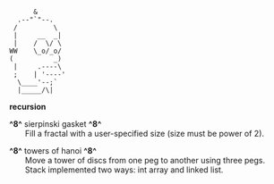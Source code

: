           &
      .--"`"--.
     /         \
     |     __  _|
     |    /  \/ \
    WW    \_o/_o/
    (          _)
     |     .----\
     ;    | '----'
      \____'--;`
      |_____/\|
 
**recursion**

**^8^** sierpinski gasket **^8^**<br />
&emsp;&emsp;Fill a fractal with a user-specified size (size must be power of 2).<br />

**^8^** towers of hanoi **^8^**<br />
&emsp;&emsp;Move a tower of discs from one peg to another using three pegs.<br />
&emsp;&emsp;Stack implemented two ways: int array and linked list.<br />
